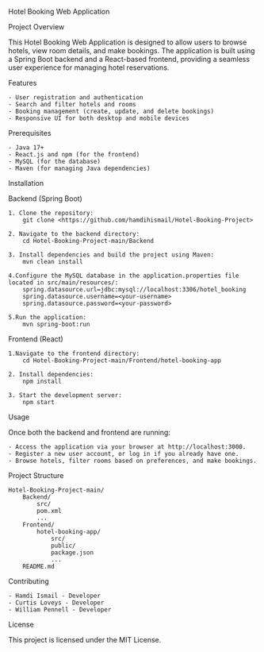 Hotel Booking Web Application

Project Overview

This Hotel Booking Web Application is designed to allow users to browse hotels, view room details, and make bookings. The application is built using a Spring Boot backend and a React-based frontend, providing a seamless user experience for managing hotel reservations.

Features

    - User registration and authentication
    - Search and filter hotels and rooms
    - Booking management (create, update, and delete bookings)
    - Responsive UI for both desktop and mobile devices

Prerequisites

    - Java 17+
    - React.js and npm (for the frontend)
    - MySQL (for the database)
    - Maven (for managing Java dependencies)

Installation

Backend (Spring Boot)

    1. Clone the repository:
        git clone <https://github.com/hamdihismail/Hotel-Booking-Project>

    2. Navigate to the backend directory:
        cd Hotel-Booking-Project-main/Backend

    3. Install dependencies and build the project using Maven:
        mvn clean install

    4.Configure the MySQL database in the application.properties file located in src/main/resources/:
        spring.datasource.url=jdbc:mysql://localhost:3306/hotel_booking
        spring.datasource.username=<your-username>
        spring.datasource.password=<your-password>

    5.Run the application:
        mvn spring-boot:run

Frontend (React)

    1.Navigate to the frontend directory:
        cd Hotel-Booking-Project-main/Frontend/hotel-booking-app

    2. Install dependencies:
        npm install

    3. Start the development server:
        npm start

Usage

Once both the backend and frontend are running:

    - Access the application via your browser at http://localhost:3000.
    - Register a new user account, or log in if you already have one.
    - Browse hotels, filter rooms based on preferences, and make bookings.

Project Structure

    Hotel-Booking-Project-main/
        Backend/
            src/
            pom.xml
            ...
        Frontend/
            hotel-booking-app/
                src/
                public/
                package.json
                ...
        README.md

Contributing

    - Hamdi Ismail - Developer
    - Curtis Loveys - Developer
    - William Pennell - Developer

License

This project is licensed under the MIT License.
